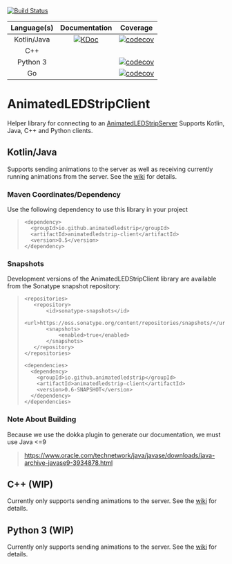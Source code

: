 [![Build Status](https://travis-ci.com/AnimatedLEDStrip/AnimatedLEDStripClient.svg?branch=master)](https://travis-ci.com/AnimatedLEDStrip/AnimatedLEDStripClient)

|Language(s)|Documentation|Coverage|
|:-:|:-:|:-:|
|Kotlin/Java|[![KDoc](https://img.shields.io/badge/KDoc-read-green.svg)](https://animatedledstrip.github.io/AnimatedLEDStripClient/animatedledstrip-client/index.html)|[![codecov](https://codecov.io/gh/AnimatedLEDStrip/AnimatedLEDStripClient/branch/master/graph/badge.svg?flag=kotlinjava)](https://codecov.io/gh/AnimatedLEDStrip/AnimatedLEDStripClient)|
|C++|||
|Python 3||[![codecov](https://codecov.io/gh/AnimatedLEDStrip/AnimatedLEDStripClient/branch/master/graph/badge.svg?flag=python3)](https://codecov.io/gh/AnimatedLEDStrip/AnimatedLEDStripClient)
|Go||[![codecov](https://codecov.io/gh/AnimatedLEDStrip/AnimatedLEDStripClient/branch/master/graph/badge.svg?flag=go)](https://codecov.io/gh/AnimatedLEDStrip/AnimatedLEDStripClient)

# AnimatedLEDStripClient
Helper library for connecting to an [AnimatedLEDStripServer](https://github.com/AnimatedLEDStrip/AnimatedLEDStripServer)
Supports Kotlin, Java, C++ and Python clients.

## Kotlin/Java
Supports sending animations to the server as well as receiving currently running animations from the server.
See the [wiki](https://github.com/AnimatedLEDStrip/AnimatedLEDStripClient/wiki) for details.

### Maven Coordinates/Dependency
Use the following dependency to use this library in your project
> ```
> <dependency>
>   <groupId>io.github.animatedledstrip</groupId>
>   <artifactId>animatedledstrip-client</artifactId>
>   <version>0.5</version>
> </dependency>
> ```


### Snapshots
Development versions of the AnimatedLEDStripClient library are available from the Sonatype snapshot repository:

> ```
> <repositories>
>    <repository>
>        <id>sonatype-snapshots</id>
>        <url>https://oss.sonatype.org/content/repositories/snapshots/</url>
>        <snapshots>
>            <enabled>true</enabled>
>        </snapshots>
>    </repository>
> </repositories>
> 
> <dependencies>
>   <dependency>
>     <groupId>io.github.animatedledstrip</groupId>
>     <artifactId>animatedledstrip-client</artifactId>
>     <version>0.6-SNAPSHOT</version>
>   </dependency>
> </dependencies>

### Note About Building
Because we use the dokka plugin to generate our documentation, we must use Java <=9
> https://www.oracle.com/technetwork/java/javase/downloads/java-archive-javase9-3934878.html

## C++ (WIP)
Currently only supports sending animations to the server.
See the [wiki](https://github.com/AnimatedLEDStrip/AnimatedLEDStripClient/wiki) for details.

## Python 3 (WIP)
Currently only supports sending animations to the server.
See the [wiki](https://github.com/AnimatedLEDStrip/AnimatedLEDStripClient/wiki) for details.
